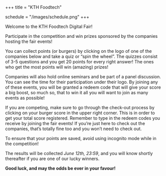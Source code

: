 +++
title = "KTH Foodtech"

schedule = "/images/schedule.png"
+++

Welcome to the KTH Foodtech Digital Fair!

Participate in the competition and win prizes sponsored by the companies hosting the fair events!

You can collect points (or burgers) by clicking on the logo of one of the companies below and take
a quiz or “spin the wheel”. The quizzes consist of 3-5 questions and you get 20 points for every
right answer! The ones who get the most points will win (amazing) prizes!

Companies will also hold online seminars and be part of a panel discussion. You can see the time
for their participation under their logo. By joining any of these events, you will be granted a
redeem code that will give your score a big boost, so much so, that to win it all you will want
to join as many events as possible!

If you are competing, make sure to go through the check-out process by clicking on your burger
score in the upper right corner. This is in order to get your total score registered. Remember
to type in the redeem codes you receive by joining the fair events! If you’re just here to check
out the companies, that’s totally fine too and you won’t need to check out.

To ensure that your points are saved, avoid using incognito mode while in the competition!

The results will be collected *June 12th, 23:59*, and you will know shortly thereafter if you are one of our lucky winners.

**Good luck, and may the odds be ever in your favour!**
